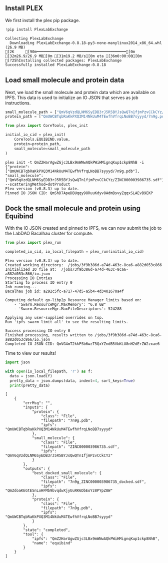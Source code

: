 ## Install PLEX

We first install the plex pip package.


```python
!pip install PlexLabExchange
```

    Collecting PlexLabExchange
      Downloading PlexLabExchange-0.8.18-py3-none-manylinux2014_x86_64.whl (26.9 MB)
    [2K     [90m━━━━━━━━━━━━━━━━━━━━━━━━━━━━━━━━━━━━━━━━[0m [32m26.9/26.9 MB[0m [31m19.2 MB/s[0m eta [36m0:00:00[0m
    [?25hInstalling collected packages: PlexLabExchange
    Successfully installed PlexLabExchange-0.8.18


## Load small molecule and protein data

Next, we load the small molecule and protein data which are available on IPFS. This data is used to initialize an IO JSON that serves as job instructions.


```python
small_molecule_path = ["QmV6qVzdQLNM6SyEDB3rJ5R5BYJsQwQTn1fjmPzvCCkCYz/ZINC000003986735.sdf"]
protein_path = ["QmUWCBTqbRaKkPXQ3M14NkUuM4TEwfhVfrqLNoBB7syyyd/7n9g.pdb"]
```


```python
from plex import CoreTools, plex_init

initial_io_cid = plex_init(
    CoreTools.EQUIBIND.value,
    protein=protein_path,
    small_molecule=small_molecule_path
)
```

    plex init -t QmZ2HarAgwZGjc3LBx9mWNwAQkPWiHMignqKup1ckp8NhB -i {"protein": ["QmUWCBTqbRaKkPXQ3M14NkUuM4TEwfhVfrqLNoBB7syyyd/7n9g.pdb"], "small_molecule": ["QmV6qVzdQLNM6SyEDB3rJ5R5BYJsQwQTn1fjmPzvCCkCYz/ZINC000003986735.sdf"]} --scatteringMethod=dotProduct
    Plex version (v0.8.3) up to date.
    Pinned IO JSON CID: QmShD7ApeDBUqqy98RuuKdyv8AdmBsvyZqqxSLAEvB9EKP


## Dock the small molecule and protein using Equibind

With the IO JSON created and pinned to IPFS, we can now submit the job to the LabDAO Bacalhau cluster for compute.


```python
from plex import plex_run

completed_io_cid, io_local_filepath = plex_run(initial_io_cid)
```

    Plex version (v0.8.3) up to date.
    Created working directory:  /jobs/3f9b386d-a74d-463c-8ca6-a882d053c866
    Initialized IO file at:  /jobs/3f9b386d-a74d-463c-8ca6-a882d053c866/io.json
    Processing IO Entries
    Starting to process IO entry 0 
    Job running...
    Bacalhau job id: a292c5fc-a717-47d5-a5b4-4d3401670a4f 
    
    Computing default go-libp2p Resource Manager limits based on:
        - 'Swarm.ResourceMgr.MaxMemory': "6.8 GB"
        - 'Swarm.ResourceMgr.MaxFileDescriptors': 524288
    
    Applying any user-supplied overrides on top.
    Run 'ipfs swarm limit all' to see the resulting limits.
    
    Success processing IO entry 0 
    Finished processing, results written to /jobs/3f9b386d-a74d-463c-8ca6-a882d053c866/io.json
    Completed IO JSON CID: QmVG4mT2kkPSb6wzT5QxYZndB5VbKLU8nH2dErZW2zxae6


Time to view our results!


```python
import json

with open(io_local_filepath, 'r') as f:
  data = json.load(f)
  pretty_data = json.dumps(data, indent=4, sort_keys=True)
  print(pretty_data)
```

    [
        {
            "errMsg": "",
            "inputs": {
                "protein": {
                    "class": "File",
                    "filepath": "7n9g.pdb",
                    "ipfs": "QmUWCBTqbRaKkPXQ3M14NkUuM4TEwfhVfrqLNoBB7syyyd"
                },
                "small_molecule": {
                    "class": "File",
                    "filepath": "ZINC000003986735.sdf",
                    "ipfs": "QmV6qVzdQLNM6SyEDB3rJ5R5BYJsQwQTn1fjmPzvCCkCYz"
                }
            },
            "outputs": {
                "best_docked_small_molecule": {
                    "class": "File",
                    "filepath": "7n9g_ZINC000003986735_docked.sdf",
                    "ipfs": "QmZdoaKEGtESnLoHFMb9bvqdwXjyUuRK6DbEoYz8PYpZ8W"
                },
                "protein": {
                    "class": "File",
                    "filepath": "7n9g.pdb",
                    "ipfs": "QmUWCBTqbRaKkPXQ3M14NkUuM4TEwfhVfrqLNoBB7syyyd"
                }
            },
            "state": "completed",
            "tool": {
                "ipfs": "QmZ2HarAgwZGjc3LBx9mWNwAQkPWiHMignqKup1ckp8NhB",
                "name": "equibind"
            }
        }
    ]


